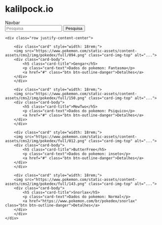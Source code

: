 # kalilpock.io

<!DOCTYPE html>
<html lang="pt-br">
<head>
    <script src="https://cdn.jsdelivr.net/npm/bootstrap@5.3.8/dist/js/bootstrap.bundle.min.js" integrity="sha384-FKyoEForCGlyvwx9Hj09JcYn3nv7wiPVlz7YYwJrWVcXK/BmnVDxM+D2scQbITxI" crossorigin="anonymous"></script>
    <link href="https://cdn.jsdelivr.net/npm/bootstrap@5.3.8/dist/css/bootstrap.min.css" rel="stylesheet" integrity="sha384-sRIl4kxILFvY47J16cr9ZwB07vP4J8+LH7qKQnuqkuIAvNWLzeN8tE5YBujZqJLB" crossorigin="anonymous"><link href="https://cdn.jsdelivr.net/npm/bootstrap@5.3.8/dist/css/bootstrap.min.css" rel="stylesheet" integrity="sha384-sRIl4kxILFvY47J16cr9ZwB07vP4J8+LH7qKQnuqkuIAvNWLzeN8tE5YBujZqJLB" crossorigin="anonymous">
    <meta charset="UTF-8">
    <meta name="viewport" content="width=device-width, initial-scale=1.0">
    <title>Pokedex</title>
    <link rel="stylesheet" href="styles.css">
</head>
<body>
<nav class="navbar bg-body-tertiary">
  <div class="container-fluid">
    <a class="navbar-brand">Navbar</a>
    <form class="d-flex" role="search">
      <input id="pesquisa-input" class="form-control me-2" type="search" placeholder="Pesquisa" aria-label="Pesquisa"/>
      <button id="pesquisa-botao" class="btn btn-outline-success" type="submit">Pesquisa</button>
    </form>
  </div>
</nav>

<div class="container-fluid">

    <div class="row justify-content-center">

        <div class="card" style="width: 18rem;">
        <img src="https://www.pokemon.com/static-assets/content-assets/cms2/img/pokedex/full/094.png" class="card-img-top" alt="...">
        <div class="card-body">
            <h5 class="card-title">Gengar</h5>
            <p class="card-text">Dados do pokemon: Fantasma</p>
            <a href="#" class="btn btn-outline-danger">Detalhes</a>
        </div>
        </div>

        <div class="card" style="width: 18rem;">
        <img src="https://www.pokemon.com/static-assets/content-assets/cms2/img/pokedex/full/150.png" class="card-img-top" alt="...">
        <div class="card-body">
            <h5 class="card-title">MewTwo</h5>
            <p class="card-text">Dados do pokemon: Psiquico</p>
            <a href="#" class="btn btn-outline-danger">Detalhes</a>
        </div>
        </div>

        <div class="card" style="width: 18rem;">
        <img src="https://www.pokemon.com/static-assets/content-assets/cms2/img/pokedex/full/012.png" class="card-img-top" alt="...">
        <div class="card-body">
            <h5 class="card-title">ButterFree</h5>
            <p class="card-text">Dados do pokemon: inseto</p>
            <a href="#" class="btn btn-outline-danger">Detalhes</a>
        </div>
        </div>

        <div class="card" style="width: 18rem;">
        <img src="https://www.pokemon.com/static-assets/content-assets/cms2/img/pokedex/full/143.png" class="card-img-top" alt="...">
        <div class="card-body">
            <h5 class="card-title">Snorlax</h5>
            <p class="card-text">Dados do pokemon: Normal</p>
            <a href="https://www.pokemon.com/br/pokedex/snorlax" class="btn btn-outline-danger">Detalhes</a>
        </div>
        </div>
    </div>

</div>

<script src="logica.js"></script>
</body>
</html>
